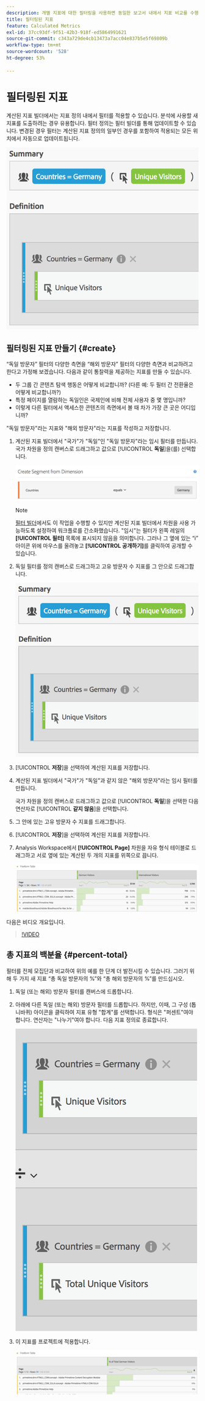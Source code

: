 ```yaml
---
description: 개별 지표에 대한 필터링을 사용하면 동일한 보고서 내에서 지표 비교를 수행할 수 있습니다.
title: 필터링된 지표
feature: Calculated Metrics
exl-id: 37cc93df-9f51-42b3-918f-ed5864991621
source-git-commit: c343a729de4cb13473a7acc04e837b5e5f69809b
workflow-type: tm+mt
source-wordcount: '528'
ht-degree: 53%

---
```


# 필터링된 지표

계산된 지표 빌더에서는 지표 정의 내에서 필터를 적용할 수 있습니다. 분석에 사용할 새 지표를 도출하려는 경우 유용합니다. 필터 정의는 필터 빌더를 통해 업데이트할 수 있습니다. 변경된 경우 필터는 계산된 지표 정의의 일부인 경우를 포함하여 적용되는 모든 위치에서 자동으로 업데이트됩니다.

![국가 = 독일 및 고유 방문자에 대한 필터의 요약 및 정의](assets/german-visitors.png)

## 필터링된 지표 만들기 {#create}

“독일 방문자” 필터의 다양한 측면을 “해외 방문자” 필터의 다양한 측면과 비교하려고 한다고 가정해 보겠습니다. 다음과 같이 통찰력을 제공하는 지표를 만들 수 있습니다.

* 두 그룹 간 콘텐츠 탐색 행동은 어떻게 비교합니까? (다른 예: 두 필터 간 전환율은 어떻게 비교합니까?)
* 특정 페이지를 열람하는 독일인은 국제인에 비해 전체 사용자 중 몇 명입니까?
* 이렇게 다른 필터에서 액세스한 콘텐츠의 측면에서 볼 때 차가 가장 큰 곳은 어디입니까?

&quot;독일 방문자&quot;라는 지표와 &quot;해외 방문자&quot;라는 지표를 작성하고 저장합니다.

1. 계산된 지표 빌더에서 &quot;국가&quot;가 &quot;독일&quot;인 &quot;독일 방문자&quot;라는 임시 필터를 만듭니다. 국가 차원을 정의 캔버스로 드래그하고 값으로 [!UICONTROL **독일**]&#x200B;을(를) 선택합니다.

   ![국가가 독일과 같음을 보여 주는 임시 필터](assets/segment-from-dimension.png)

   >[!NOTE]
   >
   >[필터 빌더](/help/components/filters/create-filters.md)에서도 이 작업을 수행할 수 있지만 계산된 지표 빌더에서 차원을 사용 가능하도록 설정하여 워크플로를 간소화했습니다. &quot;임시&quot;는 필터가 왼쪽 레일의 **[!UICONTROL 필터]** 목록에 표시되지 않음을 의미합니다. 그러나 그 옆에 있는 “i” 아이콘 위에 마우스를 올려놓고 **[!UICONTROL 공개하기]**&#x200B;를 클릭하여 공개할 수 있습니다.

1. 독일 필터를 정의 캔버스로 드래그하고 고유 방문자 수 지표를 그 안으로 드래그합니다.

   ![독일 및 고유 방문자와 동일한 국가의 요약 및 정의](assets/german-visitors.png)

1. [!UICONTROL **저장**]&#x200B;을 선택하여 계산된 지표를 저장합니다.

1. 계산된 지표 빌더에서 &quot;국가&quot;가 &quot;독일&quot;과 같지 않은 &quot;해외 방문자&quot;라는 임시 필터를 만듭니다.

   국가 차원을 정의 캔버스로 드래그하고 값으로 [!UICONTROL **독일**]&#x200B;을 선택한 다음 연산자로 [!UICONTROL **같지 않음**]&#x200B;을 선택합니다.

1. 그 안에 있는 고유 방문자 수 지표를 드래그합니다.

1. [!UICONTROL **저장**]&#x200B;을 선택하여 계산된 지표를 저장합니다.

1. Analysis Workspace에서 **[!UICONTROL Page]** 차원을 자유 형식 테이블로 드래그하고 서로 옆에 있는 계산된 두 개의 지표를 위쪽으로 끕니다.

   ![독일 방문자 및 해외 방문자에 대한 페이지 차원을 보여 주는 자유 형식 테이블](assets/workspace-pages.png)

다음은 비디오 개요입니다.

>[!VIDEO](https://video.tv.adobe.com/v/25407/?quality=12)

## 총 지표의 백분율 {#percent-total}

필터를 전체 모집단과 비교하여 위의 예를 한 단계 더 발전시킬 수 있습니다. 그러기 위해 두 가지 새 지표 “총 독일 방문자의 %”와 “총 해외 방문자의 %”를 만드십시오.

1. 독일 (또는 해외) 방문자 필터를 캔버스에 드롭합니다.
1. 아래에 다른 독일 (또는 해외) 방문자 필터를 드롭합니다. 하지만, 이때, 그 구성 (톱니바퀴) 아이콘을 클릭하여 지표 유형 &quot;합계&quot;를 선택합니다. 형식은 &quot;퍼센트&quot;여야 합니다. 연산자는 &quot;나누기&quot;여야 합니다. 다음 지표 정의로 종료합니다.

   ![국가가 독일 및 총 고유 방문자 수](assets/cm_metric_total.png)

1. 이 지표를 프로젝트에 적용합니다.

   ![페이지 및 총 독일인 방문자 비율(%)이 포함된 자유 형식 테이블](assets/cm_percent_total.png)

